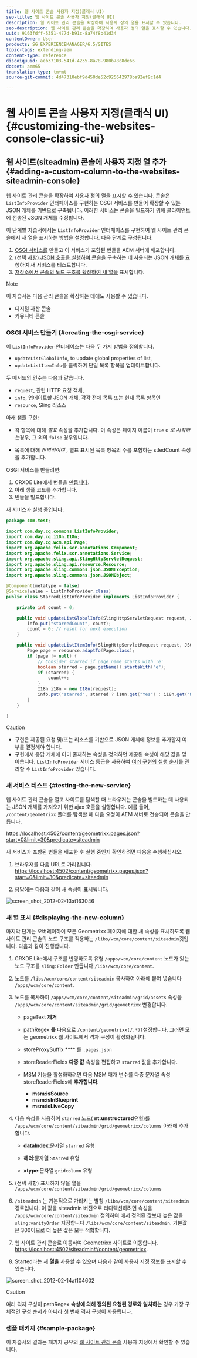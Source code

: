 ```yaml
---
title: 웹 사이트 콘솔 사용자 지정(클래식 UI)
seo-title: 웹 사이트 콘솔 사용자 지정(클래식 UI)
description: 웹 사이트 관리 콘솔을 확장하여 사용자 정의 열을 표시할 수 있습니다.
seo-description: 웹 사이트 관리 콘솔을 확장하여 사용자 정의 열을 표시할 수 있습니다.
uuid: 9163fdff-5351-477d-b91c-8a74f8b41d34
contentOwner: User
products: SG_EXPERIENCEMANAGER/6.5/SITES
topic-tags: extending-aem
content-type: reference
discoiquuid: aeb37103-541d-4235-8a78-980b78c8de66
docset: aem65
translation-type: tm+mt
source-git-commit: 4d47310ebf9d450de52c925642978ba92ef9c1d4

---
```



# 웹 사이트 콘솔 사용자 지정(클래식 UI){#customizing-the-websites-console-classic-ui}

## 웹 사이트(siteadmin) 콘솔에 사용자 지정 열 추가 {#adding-a-custom-column-to-the-websites-siteadmin-console}

웹 사이트 관리 콘솔을 확장하여 사용자 정의 열을 표시할 수 있습니다. 콘솔은 `ListInfoProvider` 인터페이스를 구현하는 OSGI 서비스를 만들어 확장할 수 있는 JSON 개체를 기반으로 구축됩니다. 이러한 서비스는 콘솔을 빌드하기 위해 클라이언트에 전송된 JSON 개체를 수정합니다.

이 단계별 자습서에서는 `ListInfoProvider` 인터페이스를 구현하여 웹 사이트 관리 콘솔에서 새 열을 표시하는 방법을 설명합니다. 다음 단계로 구성됩니다.

1. [OSGI 서비스를](#creating-the-osgi-service) 만들고 이 서비스가 포함된 번들을 AEM 서버에 배포합니다.
1. (선택 [사항) JSON 호출을 실행하여 콘솔을](#testing-the-new-service) 구축하는 데 사용되는 JSON 개체를 요청하여 새 서비스를 테스트합니다.
1. [저장소에서 콘솔의 노드 구조를 확장하여 새 열을](#displaying-the-new-column) 표시합니다.

>[!NOTE]
>
>이 자습서는 다음 관리 콘솔을 확장하는 데에도 사용할 수 있습니다.
>
>* 디지털 자산 콘솔
>* 커뮤니티 콘솔
>



### OSGI 서비스 만들기 {#creating-the-osgi-service}

이 `ListInfoProvider` 인터페이스는 다음 두 가지 방법을 정의합니다.

* `updateListGlobalInfo`, to update global properties of list,
* `updateListItemInfo`를 클릭하여 단일 목록 항목을 업데이트합니다.

두 메서드의 인수는 다음과 같습니다.

* `request`, 관련 HTTP 요청 객체,
* `info`, 업데이트할 JSON 개체, 각각 전체 목록 또는 현재 목록 항목인
* `resource`, Sling 리소스

아래 샘플 구현:

* 각 항목에 대해 *별표* 속성을 추가합니다. 이 속성은 페이지 이름이 `true` e *로 시작하는*&#x200B;경우, 그 외의 `false` 경우입니다.

* 목록에 대해 *전역적이며* , 별표 표시된 목록 항목의 수를 포함하는 stledCount 속성을 추가합니다.

OSGI 서비스를 만들려면:

1. CRXDE Lite에서 번들을 [만듭니다](/help/sites-developing/developing-with-crxde-lite.md#managing-a-bundle).
1. 아래 샘플 코드를 추가합니다.
1. 번들을 빌드합니다.

새 서비스가 실행 중입니다.

```java
package com.test;

import com.day.cq.commons.ListInfoProvider;
import com.day.cq.i18n.I18n;
import com.day.cq.wcm.api.Page;
import org.apache.felix.scr.annotations.Component;
import org.apache.felix.scr.annotations.Service;
import org.apache.sling.api.SlingHttpServletRequest;
import org.apache.sling.api.resource.Resource;
import org.apache.sling.commons.json.JSONException;
import org.apache.sling.commons.json.JSONObject;

@Component(metatype = false)
@Service(value = ListInfoProvider.class)
public class StarredListInfoProvider implements ListInfoProvider {

    private int count = 0;

    public void updateListGlobalInfo(SlingHttpServletRequest request, JSONObject info, Resource resource) throws JSONException {
        info.put("starredCount", count);
        count = 0; // reset for next execution
    }

    public void updateListItemInfo(SlingHttpServletRequest request, JSONObject info, Resource resource) throws JSONException {
        Page page = resource.adaptTo(Page.class);
        if (page != null) {
            // Consider starred if page name starts with 'e'
            boolean starred = page.getName().startsWith("e");
            if (starred) {
                count++;
            }
            I18n i18n = new I18n(request);
            info.put("starred", starred ? i18n.get("Yes") : i18n.get("No"));
        }
    }

}
```

>[!CAUTION]
>
>* 구현은 제공된 요청 및/또는 리소스를 기반으로 JSON 개체에 정보를 추가할지 여부를 결정해야 합니다.
>* 구현에서 응답 개체에 이미 존재하는 속성을 정의하면 제공된 속성이 해당 값을 덮어씁니다. `ListInfoProvider`
   >  서비스 등급을 사용하여 [여러 구현의 실행 순서를](https://www.osgi.org/javadoc/r2/org/osgi/framework/Constants.html#SERVICE_RANKING) 관리할 수 `ListInfoProvider` 있습니다.
>



### 새 서비스 테스트 {#testing-the-new-service}

웹 사이트 관리 콘솔을 열고 사이트를 탐색할 때 브라우저는 콘솔을 빌드하는 데 사용되는 JSON 개체를 가져오기 위한 ajax 호출을 실행합니다. 예를 들어, `/content/geometrixx` 폴더를 탐색할 때 다음 요청이 AEM 서버로 전송되어 콘솔을 만듭니다.

[https://localhost:4502/content/geometrixx.pages.json?start=0&amp;limit=30&amp;predicate=siteadmin](https://localhost:4502/content/geometrixx.pages.json?start=0&limit=30&predicate=siteadmin)

새 서비스가 포함된 번들을 배포한 후 실행 중인지 확인하려면 다음을 수행하십시오.

1. 브라우저를 다음 URL로 가리킵니다.
   [https://localhost:4502/content/geometrixx.pages.json?start=0&amp;limit=30&amp;predicate=siteadmin](https://localhost:4502/content/geometrixx.pages.json?start=0&limit=30&predicate=siteadmin)

1. 응답에는 다음과 같이 새 속성이 표시됩니다.

![screen_shot_2012-02-13at163046](assets/screen_shot_2012-02-13at163046.png)

### 새 열 표시 {#displaying-the-new-column}

마지막 단계는 오버레이하여 모든 Geometrixx 페이지에 대한 새 속성을 표시하도록 웹 사이트 관리 콘솔의 노드 구조를 적용하는 `/libs/wcm/core/content/siteadmin`것입니다. 다음과 같이 진행합니다.

1. CRXDE Lite에서 구조를 반영하도록 유형 `/apps/wcm/core/content` 노드가 있는 노드 구조를 `sling:Folder` 만듭니다 `/libs/wcm/core/content`.

1. 노드를 `/libs/wcm/core/content/siteadmin` 복사하여 아래에 붙여 넣습니다 `/apps/wcm/core/content`.

1. 노드를 복사하여 `/apps/wcm/core/content/siteadmin/grid/assets` 속성을 `/apps/wcm/core/content/siteadmin/grid/geometrixx` 변경합니다.

   * pageText **제거**

   * pathRegex **를** 다음으로 `/content/geometrixx(/.*)?`설정합니다. 그러면 모든 geometrixx 웹 사이트에서 격자 구성이 활성화됩니다.

   * storeProxySuffix **** 를 `.pages.json`

   * storeReaderFields **다중 값** 속성을 편집하고 `starred` 값을 추가합니다.

   * MSM 기능을 활성화하려면 다음 MSM 매개 변수를 다중 문자열 속성 storeReaderFields에 **추가합니다**.

      * **msm:isSource**
      * **msm:isInBlueprint**
      * **msm:isLiveCopy**

1. 다음 속성을 사용하여 `starred` 노드( **nt:unstructured**&#x200B;유형)를 `/apps/wcm/core/content/siteadmin/grid/geometrixx/columns` 아래에 추가합니다.

   * **dataIndex**:문자열 `starred` 유형

   * **헤더**:문자열 `Starred` 유형

   * **xtype**:문자열 `gridcolumn` 유형

1. (선택 사항) 표시하지 않을 열을 `/apps/wcm/core/content/siteadmin/grid/geometrixx/columns`

1. `/siteadmin` 는 기본적으로 가리키는 별칭 `/libs/wcm/core/content/siteadmin`경로입니다.
이 값을 siteadmin 버전으로 리디렉션하려면 속성을 `/apps/wcm/core/content/siteadmin` 정의하여 에서 정의된 값보다 높은 값을 `sling:vanityOrder` 지정합니다 `/libs/wcm/core/content/siteadmin`. 기본값은 300이므로 더 높은 값은 모두 적합합니다.

1. 웹 사이트 관리 콘솔로 이동하여 Geometrixx 사이트로 이동합니다.
   [https://localhost:4502/siteadmin#/content/geometrixx](https://localhost:4502/siteadmin#/content/geometrixx).

1. Started라는 새 **열을** 사용할 수 있으며 다음과 같이 사용자 지정 정보를 표시할 수 있습니다.

![screen_shot_2012-02-14at104602](assets/screen_shot_2012-02-14at104602.png)

>[!CAUTION]
>
>여러 격자 구성이 pathRegex **속성에 의해 정의된 요청된 경로와 일치하는** 경우 가장 구체적인 구성 순서가 아니라 첫 번째 격자 구성이 사용됩니다.

### 샘플 패키지 {#sample-package}

이 자습서의 결과는 패키지 공유의 [웹 사이트 관리 콘솔](https://localhost:4502/crx/packageshare/index.html/content/marketplace/marketplaceProxy.html?packagePath=/content/companies/public/adobe/packages/helper/customizing-siteadmin) 사용자 지정에서 확인할 수 있습니다.
